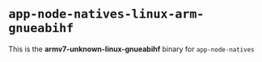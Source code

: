 # `app-node-natives-linux-arm-gnueabihf`

This is the **armv7-unknown-linux-gnueabihf** binary for `app-node-natives`
